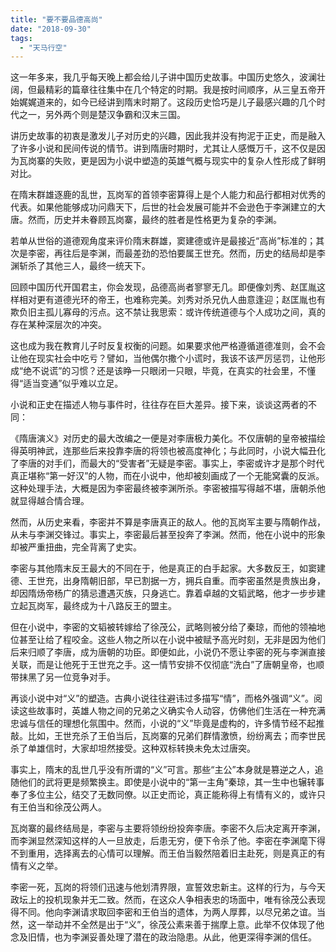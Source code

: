 ```yaml
---
title: "要不要品德高尚"
date: "2018-09-30"
tags: 
  - "天马行空"
---
```


这一年多来，我几乎每天晚上都会给儿子讲中国历史故事。中国历史悠久，波澜壮阔，但最精彩的篇章往往集中在几个特定的时期。我是按时间顺序，从三皇五帝开始娓娓道来的，如今已经讲到隋末时期了。这段历史恰巧是儿子最感兴趣的几个时代之一，另外两个则是楚汉争霸和汉末三国。

讲历史故事的初衷是激发儿子对历史的兴趣，因此我并没有拘泥于正史，而是融入了许多小说和民间传说的情节。讲到隋唐时期时，尤其让人感慨万千，这不仅是因为瓦岗寨的失败，更是因为小说中塑造的英雄气概与现实中的复杂人性形成了鲜明对比。

在隋末群雄逐鹿的乱世，瓦岗军的首领李密算得上是个人能力和品行都相对优秀的代表。如果他能够成功问鼎天下，后世的社会发展可能并不会逊色于李渊建立的大唐。然而，历史并未眷顾瓦岗寨，最终的胜者是性格更为复杂的李渊。

若单从世俗的道德观角度来评价隋末群雄，窦建德或许是最接近“高尚”标准的；其次是李密，再往后是李渊，而最差劲的恐怕要属王世充。然而，历史的结局却是李渊斩杀了其他三人，最终一统天下。

回顾中国历代开国君主，你会发现，品德高尚者寥寥无几。即便像刘秀、赵匡胤这样相对更有道德光环的帝王，也难称完美。刘秀对杀兄仇人曲意逢迎；赵匡胤也有欺负旧主孤儿寡母的污点。这不禁让我思索：或许传统道德与个人成功之间，真的存在某种深层次的冲突。

这也成为我在教育儿子时反复权衡的问题。如果要求他严格遵循道德准则，会不会让他在现实社会中吃亏？譬如，当他偶尔撒个小谎时，我该不该严厉惩罚，让他形成“绝不说谎”的习惯？还是该睁一只眼闭一只眼，毕竟，在真实的社会里，不懂得“适当变通”似乎难以立足。


小说和正史在描述人物与事件时，往往存在巨大差异。接下来，谈谈这两者的不同：

《隋唐演义》对历史的最大改编之一便是对李唐极力美化。不仅唐朝的皇帝被描绘得英明神武，连那些后来投靠李唐的将领也被高度神化；与此同时，小说大幅丑化了李唐的对手们，而最大的“受害者”无疑是李密。事实上，李密或许才是那个时代真正堪称“第一好汉”的人物，而在小说中，他却被刻画成了一个无能窝囊的反派。这种处理手法，大概是因为李密最终被李渊所杀。李密被描写得越不堪，唐朝杀他就显得越合情合理。

然而，从历史来看，李密并不算是李唐真正的敌人。他的瓦岗军主要与隋朝作战，从未与李渊交锋过。事实上，李密最后甚至投奔了李渊。然而，他在小说中的形象却被严重扭曲，完全背离了史实。

李密与其他隋末反王最大的不同在于，他是真正的白手起家。大多数反王，如窦建德、王世充，出身隋朝旧部，早已割据一方，拥兵自重。而李密虽然是贵族出身，却因隋炀帝杨广的猜忌遭遇灭族，只身逃亡。靠着卓越的文韬武略，他才一步步建立起瓦岗军，最终成为十八路反王的盟主。

但在小说中，李密的文韬被转嫁给了徐茂公，武略则被分给了秦琼，而他的领袖地位甚至让给了程咬金。这些人物之所以在小说中被赋予高光时刻，无非是因为他们后来归顺了李唐，成为唐朝的功臣。即便如此，小说仍不愿让李密的死与李渊直接关联，而是让他死于王世充之手。这一情节安排不仅彻底“洗白”了唐朝皇帝，也顺带抹黑了另一位竞争对手。

再谈小说中对“义”的塑造。古典小说往往避讳过多描写“情”，而格外强调“义”。阅读这些故事时，英雄人物之间的兄弟之义确实令人动容，仿佛他们生活在一种充满忠诚与信任的理想化氛围中。然而，小说的“义”毕竟是虚构的，许多情节经不起推敲。比如，王世充杀了王伯当后，瓦岗寨的兄弟们群情激愤，纷纷离去；而李世民杀了单雄信时，大家却坦然接受。这种双标转换未免太过唐突。

事实上，隋末的乱世几乎没有所谓的“义”可言。那些“主公”本身就是篡逆之人，追随他们的武将更是频繁换主。即使是小说中的“第一主角”秦琼，其一生中也辗转事奉了多位主公，结交了无数同僚。以正史而论，真正能称得上有情有义的，或许只有王伯当和徐茂公两人。

瓦岗寨的最终结局是，李密与主要将领纷纷投奔李唐。李密不久后决定离开李渊，而李渊显然深知这样的人一旦放走，后患无穷，便下令杀了他。李密在李渊麾下得不到重用，选择离去的心情可以理解。而王伯当毅然陪着旧主赴死，则是真正的有情有义之举。

李密一死，瓦岗的将领们迅速与他划清界限，宣誓效忠新主。这样的行为，与今天政坛上的投机现象并无二致。然而，在这众人争相表忠的场面中，唯有徐茂公表现得不同。他向李渊请求取回李密和王伯当的遗体，为两人厚葬，以尽兄弟之谊。当然，这一举动并不全然是出于“义”，徐茂公素来善于揣摩上意。此举不仅体现了他念及旧情，也为李渊妥善处理了潜在的政治隐患。从此，他更深得李渊的信任。
